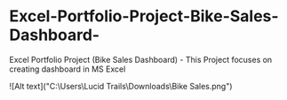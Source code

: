 # Excel-Portfolio-Project-Bike-Sales-Dashboard-
Excel Portfolio Project (Bike Sales Dashboard) - This Project focuses on creating dashboard in MS Excel


![Alt text]("C:\Users\Lucid Trails\Downloads\Bike Sales.png")
